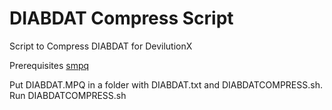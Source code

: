 # DIABDAT Compress Script
 Script to Compress DIABDAT for DevilutionX

Prerequisites [smpq](https://launchpad.net/smpq)

Put DIABDAT.MPQ in a folder with DIABDAT.txt and DIABDATCOMPRESS.sh.  
Run DIABDATCOMPRESS.sh
